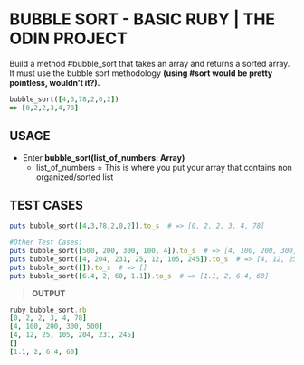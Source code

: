 # BUBBLE SORT - BASIC RUBY | THE ODIN PROJECT

Build a method #bubble_sort that takes an array and returns a sorted array. It must use the bubble sort methodology **(using #sort would be pretty pointless, wouldn’t it?).**

```Ruby
bubble_sort([4,3,78,2,0,2])
=> [0,2,2,3,4,78]
```

## USAGE
- Enter **bubble_sort(list_of_numbers: Array)**
  - list_of_numbers = This is where you put your array that contains non organized/sorted list

## TEST CASES

  ```Ruby
  puts bubble_sort([4,3,78,2,0,2]).to_s  # => [0, 2, 2, 3, 4, 78]

  #Other Test Cases:
  puts bubble_sort([500, 200, 300, 100, 4]).to_s  # => [4, 100, 200, 300, 500]
  puts bubble_sort([4, 204, 231, 25, 12, 105, 245]).to_s  # => [4, 12, 25, 105, 204, 231, 245]
  puts bubble_sort([]).to_s  # => []
  puts bubble_sort([6.4, 2, 60, 1.1]).to_s  # => [1.1, 2, 6.4, 60]
  ```

> **OUTPUT**

  ```Ruby
  ruby bubble_sort.rb
  [0, 2, 2, 3, 4, 78]
  [4, 100, 200, 300, 500]
  [4, 12, 25, 105, 204, 231, 245]
  []
  [1.1, 2, 6.4, 60]
  ```
